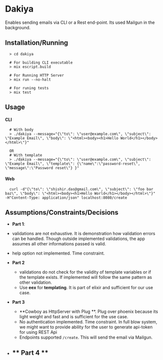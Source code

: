 # Dakiya

  Enables sending emails via CLI or a Rest end-point. Its used Mailgun in the background.

## Installation/Running
```
  > cd dakiya

  # For building CLI executable
  > mix escript.build

  # For Running HTTP Server
  > mix run --no-halt

  # For runing tests
  > mix test
```

## Usage


#### CLI
```
  # With body
  > ./dakiya --message="{\"to\": \"user@example.com\", \"subject\": \"Example Email\", \"body\": \"<html><body><h1>Hello World</h1></body></html>\"}"

  OR
  # With template
  > ./dakiya --message="{\"to\": \"user@example.com\", \"subject\": \"Example Email\", \"template\": {\"name\":\"password-reset\", \"message\":\"Password reset\"} }"
```


#### Web
```
  curl -d"{\"to\": \"shishir.das@gmail.com\", \"subject\": \"foo bar baz\", \"body\": \"<html><body><h1>Hello World</h1></body></html>\"}" -H"Content-Type: application/json" localhost:8080/create
```

## Assumptions/Constraints/Decisions

- **Part 1**:
 - validations are not exhaustive. It is demonstration how validation errors can be handled. Though outside implemented validations, the app assumes all other informations passed is valid.
 - help option not implemented. Time constraint.

- **Part 2**
  - validations do not check for the validity of template variables or if the template exists. If implemented
  will follow the same pattern as other validation.
  - Use **eex** for **templating**. It is part of elixir and sufficient for our use case.

- **Part 3**
  - **Cowboy as HttpServer with Plug **. Plug over phoenix because its light weight and fast and is sufficient for the use case.
  - No authentication implemented. Time constraint. In full blow system, we might want to provide ability for the user to generate api-token for using REST Api
  - Endpoints supported ```/create```. This will send the email via Mailgun.

- ** Part 4 **
  -





